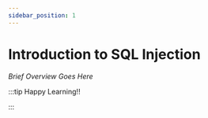 ```yaml
---
sidebar_position: 1
---
```


# Introduction to SQL Injection

_Brief Overview Goes Here_

:::tip Happy Learning!!

<QuestButton text="Go To Quest" link="https://app.stackup.dev/quest_page/introduction-to-sql-injection" />

:::
